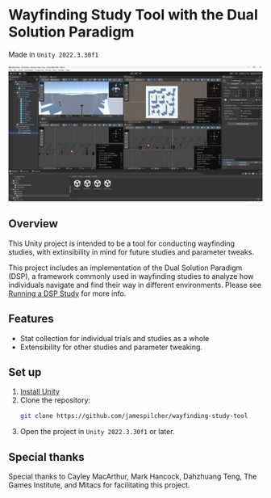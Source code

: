# Wayfinding Study Tool with the Dual Solution Paradigm

Made in `Unity 2022.3.30f1`

[![Project Screenshot](readme-res/image-4.png)](https://www.youtube.com/watch?v=utMFn1oeuIE)

## Overview

This Unity project is intended to be a tool for conducting wayfinding studies, with extinsibility in mind for future studies and parameter tweaks.

This project includes an implementation of the Dual Solution Paradigm (DSP), a framework commonly used in wayfinding studies to analyze how individuals navigate and find their way in different environments. Please see [Running a DSP Study](RunningADSPStudy.md) for more info.

## Features

- Stat collection for individual trials and studies as a whole
- Extensibility for other studies and parameter tweaking.

## Set up
1. [Install Unity ](https://unity.com/download)
1. Clone the repository:
    ```sh
    git clone https://github.com/jamespilcher/wayfinding-study-tool
    ```
2. Open the project in `Unity 2022.3.30f1` or later.


## Special thanks
Special thanks to Cayley MacArthur, Mark Hancock, Dahzhuang Teng, The Games Institute, and Mitacs for facilitating this project.

